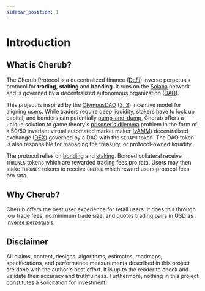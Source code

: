 ```yaml
---
sidebar_position: 1
---
```


# Introduction

## What is Cherub?

The Cherub Protocol is a decentralized finance ([DeFi](/docs/about/terminology#decentralized-finance-defi)) inverse perpetuals protocol for **trading**, **staking** and **bonding**. It runs on the [Solana](https://solana.com/) network and is governed by a decentralized autonomous organization ([DAO](/docs/about/terminology#decentralized-autonomous-organization-dao)).

This project is inspired by the [OlympusDAO](https://www.olympusdao.finance/) ([3, 3](/docs/about/terminology#(3,3))) incentive model for aligning users. While traders require deep liquidity, stakers have to lock up capital, and bonders can potentially [pump-and-dump](/docs/about/terminology#pump-and-dump), Cherub offers a unique solution to game theory's [prisoner's dilemma](/docs/about/terminology/#prisoners-dilemma) problem in the form of a $50/50$ invariant virtual automated market maker ([vAMM](/docs/about/terminology#virtual-automated-market-maker-vamm)) decentralized exchange ([DEX](/docs/about/terminology#decentralized-exchange-dex)) governed by a DAO with the `SERAPH` token. The DAO token is also responsible for managing the treasury, or protocol-owned liquidity.

The protocol relies on [bonding](/docs/about/terminology#bond) and [staking](/docs/about/terminology#stake). Bonded collateral receive `THRONES` tokens which are rewarded trading fees pro rata. Users may then stake `THRONES` tokens to receive `CHERUB` which reward users protocol fees pro rata.

## Why Cherub?

Cherub offers the best user experience for retail users. It does this through low trade fees, no minimum trade size, and quotes trading pairs in USD as [inverse perpetuals](/docs/inverse-perpetuals).

## Disclaimer

All claims, content, designs, algorithms, estimates, roadmaps, specifications, and performance measurements described in this project are done with the author's best effort. It is up to the reader to check and validate their accuracy and truthfulness. Furthermore, nothing in this project constitutes a solicitation for investment.
